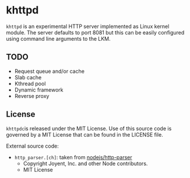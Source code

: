 # khttpd

`khttpd` is an experimental HTTP server implemented as Linux kernel module.
The server defaults to port 8081 but this can be easily configured using command line arguments to the LKM.

## TODO
* Request queue and/or cache
* Slab cache
* Kthread pool
* Dynamic framework
* Reverse proxy

## License

`khttpdc`is released under the MIT License. Use of this source code is governed by
a MIT License that can be found in the LICENSE file. 

External source code:
* `http_parser.[ch]`: taken from [nodejs/http-parser](https://github.com/nodejs/http-parser)
  - Copyright Joyent, Inc. and other Node contributors.
  - MIT License

